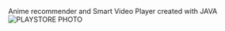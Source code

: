 Anime recommender and Smart Video Player created with JAVA
![PLAYSTORE PHOTO](https://github.com/Lunomind/Moonplay/blob/8ea65ed6b4ba9d2617e678d310c0467b4e559017/Screenshot_20220629-032000.png)
